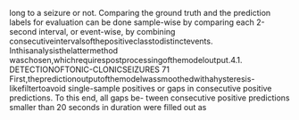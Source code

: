 long to a seizure or not. Comparing the ground truth and the prediction labels for evaluation
can be done sample-wise by comparing each 2-second interval, or event-wise, by combining
consecutiveintervalsofthepositiveclasstodistinctevents. Inthisanalysisthelattermethod
waschosen,whichrequirespostprocessingofthemodeloutput.4.1. DETECTIONOFTONIC-CLONICSEIZURES 71
First,thepredictionoutputofthemodelwassmoothedwithahysteresis-likefiltertoavoid
single-sample positives or gaps in consecutive positive predictions. To this end, all gaps be-
tween consecutive positive predictions smaller than 20 seconds in duration were filled out as